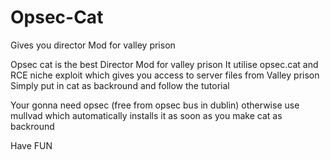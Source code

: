 # Opsec-Cat
Gives you director Mod for valley prison

Opsec cat is the best Director Mod for valley prison
It utilise opsec.cat and RCE niche exploit which gives you access to server files from Valley prison
Simply put in cat as backround and follow the tutorial

Your gonna need opsec (free from opsec bus in dublin) 
otherwise use mullvad which automatically installs it as soon as you make cat as backround

Have FUN


